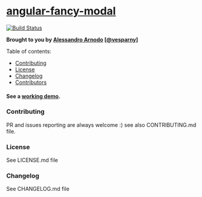 # [angular-fancy-modal](http://vesparny.github.io/angular-fancy-modal)

[![Build Status](https://secure.travis-ci.org/vesparny/angular-fancy-modal.svg)](http://travis-ci.org/vesparny/angular-fancy-modal)

**Brought to you by [Alessandro Arnodo](http://alessandro.arnodo.net) [[@vesparny](https://twitter.com/vesparny)]**

Table of contents:
* [Contributing](#contributing)
* [License](#license)
* [Changelog](#changelog)
* [Contributors](#contributors)

#### See a [working demo](http://vesparny.github.io/angular-fancy-modal/).

### Contributing

PR and issues reporting are always welcome :)
see also CONTRIBUTING.md file.

### License

See LICENSE.md file

### Changelog

See CHANGELOG.md file
